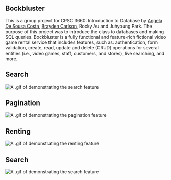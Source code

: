 ## Bockbluster

This is a group project for CPSC 3660: Introduction to Database by [Angela De Sousa Costa](https://github.com/angeladesousacosta), [Brayden Carlson](https://github.com/braycarlson), Rocky Au and Juhyoung Park. The purpose of this project was to introduce the class to databases and making SQL queries. Bockbluster is a fully functional and feature-rich fictional video game rental service that includes features, such as: authentication, form validation, create, read, update and delete (CRUD) operations for several entities (i.e., video games, staff, customers, and stores), live searching, and more.

## Search

![A .gif of demonstrating the search feature](asset/search.gif?raw=true "search")

## Pagination

![A .gif of demonstrating the pagination feature](asset/pagination.gif?raw=true "pagination")

## Renting

![A .gif of demonstrating the renting feature](asset/renting.gif?raw=true "renting")

## Search

![A .gif of demonstrating the search feature](asset/search.gif?raw=true "search")
